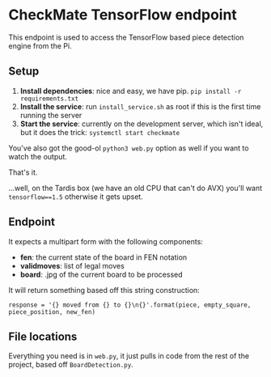 CheckMate TensorFlow endpoint
=============

This endpoint is used to access the TensorFlow based piece detection engine from the Pi.

Setup
----

  1. **Install dependencies**: nice and easy, we have pip. `pip install -r requirements.txt`
  2. **Install the service**: run `install_service.sh` as root if this is the first time running the server
  3. **Start the service**: currently on the development server, which isn't ideal, but it does the trick:
     `systemctl start checkmate`

You've also got the good-ol `python3 web.py` option as well if you want to watch the output.

That's it.

...well, on the Tardis box (we have an old CPU that can't do AVX) you'll want `tensorflow==1.5` otherwise it gets upset.

Endpoint
----

It expects a multipart form with the following components:

  - **fen**: the current state of the board in FEN notation
  - **validmoves**: list of legal moves
  - **board**: .jpg of the current board to be processed

It will return something based off this string construction:

    response = '{} moved from {} to {}\n{}'.format(piece, empty_square, piece_position, new_fen)

File locations
----

Everything you need is in `web.py`, it just pulls in code from the rest of the project, based off `BoardDetection.py`.
